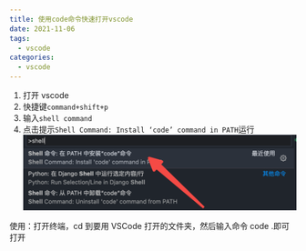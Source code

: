 ```yaml
---
title: 使用code命令快速打开vscode
date: 2021-11-06
tags:
  - vscode
categories:
  - vscode
---
```


1. 打开 vscode
2. 快捷键`command+shift+p`
3. 输入`shell command`
4. 点击提示`Shell Command: Install ‘code’ command in PATH`运行
   ![](https://raw.githubusercontent.com/hanghang0321/images/main/20211106164550.png)

使用：打开终端，cd 到要用 VSCode 打开的文件夹，然后输入命令 code .即可打开
